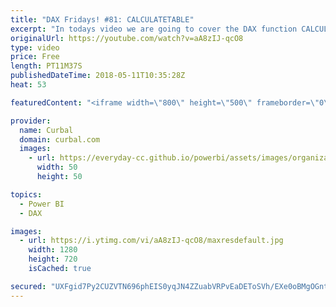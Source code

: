 ```yaml
---
title: "DAX Fridays! #81: CALCULATETABLE"
excerpt: "In todays video we are going to cover the DAX function CALCULATETABLE.  CALCULATETABLE allows you to create virtual tables that you can then filter using multiple conditions and use that table to make further calculations.   What is the difference between CALCULATETABLE and CALCULATE?  The first one"
originalUrl: https://youtube.com/watch?v=aA8zIJ-qcO8
type: video
price: Free
length: PT11M37S
publishedDateTime: 2018-05-11T10:35:28Z
heat: 53

featuredContent: "<iframe width=\"800\" height=\"500\" frameborder=\"0\" src=\"https://www.youtube.com/embed/aA8zIJ-qcO8\" allow=\"accelerometer; autoplay; encrypted-media; gyroscope; picture-in-picture\" allowfullscreen></iframe>"

provider:
  name: Curbal
  domain: curbal.com
  images:
    - url: https://everyday-cc.github.io/powerbi/assets/images/organizations/curbal.com-50x50.jpg
      width: 50
      height: 50

topics:
  - Power BI
  - DAX

images:
  - url: https://i.ytimg.com/vi/aA8zIJ-qcO8/maxresdefault.jpg
    width: 1280
    height: 720
    isCached: true

secured: "UXFgid7Py2CUZVTN696phEIS0yqJN4ZZuabVRPvEaDEToSVh/EXe0oBMgOGntsKTQEiXNXFeTtZmL7UKSeb/uqVYzMlA5Dq18wo1XxoQijQM3mKP4iPIk76ej6ni/QiwBYq/JfFbyDlUX9+D1Su7wo3UfXF4J/W56mKFpyeotNCIvYxUimINjfqRc3h8cuBHwR1mhvWWSpzu+LzukZmrAh6HwuECDBw8Sglbghwn5qlRhEU7hAXMhZBxUxbvZBix4PYyZWsJPmVHTRRpkWgIbPxAW4iM1Z7eFtr1W7cBLOa/p7WuHZG+kNke7fIvI3heLlqmVdLGAOQp5n777lfRYejCOSLnhGClakYUHFbxZAz6VAooyjZZ1VoQ2qJDZOTrS/P25tY090fZFOKVRi/AXngKASYFMsNVCyvjYEhROkM=;JbSJtkyeX+3F7Rs/RGVimA=="
---
```


